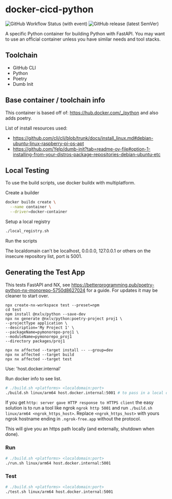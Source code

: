 # docker-cicd-python

![GitHub Workflow Status (with event)](https://img.shields.io/github/actions/workflow/status/datasitelabs/docker-cicd-python/docker-publish.yml?style=flat-square) ![GitHub release (latest SemVer)](https://img.shields.io/github/v/release/datasitelabs/docker-cicd-python?sort=semver&style=flat-square)

A specific Python container for building Python with FastAPI. You may want to use an official container unless you have similar needs and tool stacks.

## Toolchain

- GitHub CLI
- Python
- Poetry
- Dumb Init

## Base container / toolchain info

This container is based off of: <https://hub.docker.com/_/python> and also adds poetry.

List of install resources used:

- <https://github.com/cli/cli/blob/trunk/docs/install_linux.md#debian-ubuntu-linux-raspberry-pi-os-apt>
- <https://github.com/Yelp/dumb-init?tab=readme-ov-file#option-1-installing-from-your-distros-package-repositories-debian-ubuntu-etc>

## Local Testing

To use the build scripts, use docker buildx with multiplatform.

Create a builder

```bash
docker buildx create \
  --name container \
  --driver=docker-container
```

Setup a local registry

```bash
./local_registry.sh
```

Run the scripts

The localdomain can't be localhost, 0.0.0.0, 127.0.0.1 or others on the insecure repository list, port is 5001.

## Generating the Test App

This tests FastAPI and NX, see https://betterprogramming.pub/poetry-python-nx-monorepo-5750d8627024 for a guide. For updates it may be cleaner to start over.

```
npx create-nx-workspace test --preset=npm
cd test
npm install @nxlv/python --save-dev
npx nx generate @nxlv/python:poetry-project proj1 \
--projectType application \
--description='My Project 1' \
--packageName=pymonorepo-proj1 \
--moduleName=pymonorepo_proj1
--directory packages/proj1

npx nx affected --target install -- --group=dev
npx nx affected --target build
npx nx affected --target test
```
Use: 'host.docker.internal'

Run docker info to see list.

```bash
# ./build.sh <platforms> <localdomain:port>
./build.sh linux/arm64 host.docker.internal:5001 # to pass in a local domain, edit hostsfile
```

If you get `http: server gave HTTP response to HTTPS client` the easy solution is to run a tool like ngrok `ngrok http 5001` and run `./build.sh linux/arm64 <ngrok_https_host>`. Replace `<ngrok_https_host>` with yours ngrok hostname ending in `.ngrok-free.app` without the protocol.

This will give you an https path locally (and externally, shutdown when done).

### Run

```bash
# ./build.sh <platforms> <localdomain:port>
./run.sh linux/arm64 host.docker.internal:5001
```

### Test

```bash
# ./build.sh <platforms> <localdomain:port>
./test.sh linux/arm64 host.docker.internal:5001
```
